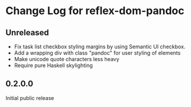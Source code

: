 # Change Log for reflex-dom-pandoc

## Unreleased 

- Fix task list checkbox styling margins by using Semantic UI checkbox.
- Add a wrapping div with class "pandoc" for user styling of elements
- Make unicode quote characters less heavy
- Require pure Haskell skylighting

## 0.2.0.0

Initial public release


